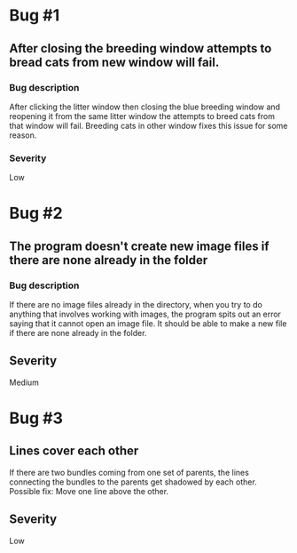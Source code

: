 # Bug #1
## After closing the breeding window attempts to bread cats from new window will fail.
### Bug description
After clicking the litter window then closing the blue breeding window and reopening it
from the same litter window the attempts to breed cats from that window will fail.
Breeding cats in other window fixes this issue for some reason.
### Severity
Low

# Bug #2
## The program doesn't create new image files if there are none already in the folder
### Bug description
If there are no image files already in the directory, when you try to do anything that involves
working with images, the program spits out an error saying that it cannot open an image file.
It should be able to make a new file if there are none already in the folder.
## Severity
Medium

# Bug #3
## Lines cover each other
If there are two bundles coming from one set of parents, the lines
connecting the bundles to the parents get shadowed by each other.
Possible fix: Move one line above the other.
## Severity
Low
